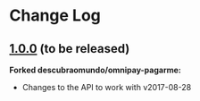 # Change Log

## [1.0.0](https://github.com/gui-gui/omnipay-pagarme/releases/tag/v1.0.0) (to be released)
**Forked descubraomundo/omnipay-pagarme:**

- Changes to the API to work with v2017-08-28
